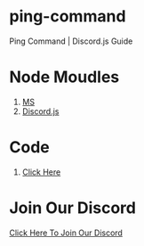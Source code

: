 # ping-command
Ping Command | Discord.js Guide

# Node Moudles
1. [MS](https://www.npmjs.com/package/ms)
2. [Discord.js](https://www.npmjs.com/package/discord.js?source=post_page)

# Code
1. [Click Here](#ping.js)

# Join Our Discord
[Click Here To Join Our Discord](https://discord.gg/DaSQUzq)
